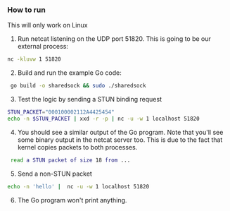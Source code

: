 ### How to run

This will only work on Linux

1. Run netcat listening on the UDP port 51820. This is going to be our external process:
```bash
nc -kluvw 1 51820
```

2. Build and run the example Go code:

```bash
 go build -o sharedsock && sudo ./sharedsock
```

3. Test the logic by sending a STUN binding request

```bash
STUN_PACKET="000100002112A4425454" 
echo -n $STUN_PACKET | xxd -r -p | nc -u -w 1 localhost 51820
```

4. You should see a similar output of the Go program. Note that you'll see some binary output in the netcat server too. This is due to the fact that kernel copies packets to both processes.

```bash 
 read a STUN packet of size 18 from ...
```

5. Send a non-STUN packet

```bash
echo -n 'hello' |  nc -u -w 1 localhost 51820
```

6. The Go program won't print anything.
